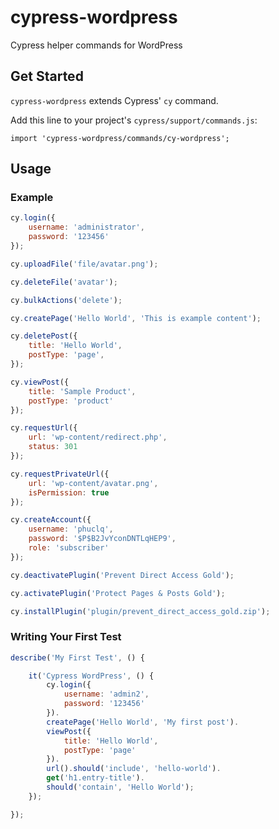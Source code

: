 # cypress-wordpress
Cypress helper commands for WordPress

## Get Started

`cypress-wordpress` extends Cypress' `cy` command.

Add this line to your project's `cypress/support/commands.js`:

```
import 'cypress-wordpress/commands/cy-wordpress';
```

## Usage

### Example

```javascript
cy.login({
    username: 'administrator',
    password: '123456'
});

cy.uploadFile('file/avatar.png');

cy.deleteFile('avatar');

cy.bulkActions('delete');

cy.createPage('Hello World', 'This is example content');

cy.deletePost({
    title: 'Hello World',
    postType: 'page',
});

cy.viewPost({
    title: 'Sample Product',
    postType: 'product'
});

cy.requestUrl({
    url: 'wp-content/redirect.php',
    status: 301
});

cy.requestPrivateUrl({
    url: 'wp-content/avatar.png',
    isPermission: true
});

cy.createAccount({
    username: 'phuclq',
    password: '$P$B2JvYconDNTLqHEP9',
    role: 'subscriber'
});

cy.deactivatePlugin('Prevent Direct Access Gold');

cy.activatePlugin('Protect Pages & Posts Gold');

cy.installPlugin('plugin/prevent_direct_access_gold.zip');

```

### Writing Your First Test

```javascript
describe('My First Test', () {

    it('Cypress WordPress', () {
        cy.login({
            username: 'admin2',
            password: '123456'
        }).
        createPage('Hello World', 'My first post').
        viewPost({
            title: 'Hello World',
            postType: 'page'
        }).
        url().should('include', 'hello-world').
        get('h1.entry-title').
        should('contain', 'Hello World');
    });

});
```